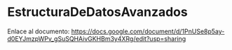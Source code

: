 # EstructuraDeDatosAvanzados

Enlace al documento: https://docs.google.com/document/d/1PnUSe8p5ay-d0EYJmzpWPv_gSuSQHAivGKHBm3y4XRg/edit?usp=sharing
